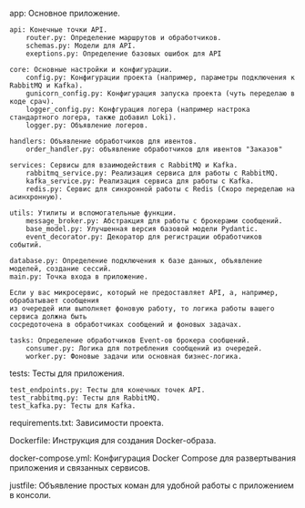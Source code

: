 app: Основное приложение.

    api: Конечные точки API.
        router.py: Определение маршрутов и обработчиков.
        schemas.py: Модели для API. 
        exeptions.py: Определение базовых ошибок для API 

    core: Основные настройки и конфигурации.
        config.py: Конфигурации проекта (например, параметры подключения к RabbitMQ и Kafka).
        gunicorn_config.py: Конфигурация запуска проекта (чуть переделаю в коде срач).
        logger_config.py: Конфгурация логера (например настрока стандартного логера, также добавил Loki).
        logger.py: Объявление логеров.
    
    handlers: Объявление обработчиков для ивентов.
        order_handler.py: объявление обработчиков для ивентов "Заказов" 
    
    services: Сервисы для взаимодействия с RabbitMQ и Kafka.
        rabbitmq_service.py: Реализация сервиса для работы с RabbitMQ.
        kafka_service.py: Реализация сервиса для работы с Kafka.
        redis.py: Сервис для синхронной работы с Redis (Скоро переделаю на асинхронную).

    utils: Утилиты и вспомогательные функции.
        message_broker.py: Абстракция для работы с брокерами сообщений.
        base_model.py: Улучшенная версия базовой модели Pydantic.
        event_decorator.py: Декоратор для регистрации обработчиков событий.
    
    database.py: Определение подключения к базе данных, объявление моделей, создание сессий.
    main.py: Точка входа в приложение.

    Если у вас микросервис, который не предоставляет API, а, например, обрабатывает сообщения 
    из очередей или выполняет фоновую работу, то логика работы вашего сервиса должна быть 
    сосредоточена в обработчиках сообщений и фоновых задачах.

    tasks: Определение обработчиков Event-ов брокера сообшений.
        consumer.py: Логика для потребления сообщений из очередей.  
        worker.py: Фоновые задачи или основная бизнес-логика.

tests: Тесты для приложения.

    test_endpoints.py: Тесты для конечных точек API.
    test_rabbitmq.py: Тесты для RabbitMQ.
    test_kafka.py: Тесты для Kafka.

requirements.txt: Зависимости проекта.

Dockerfile: Инструкция для создания Docker-образа.

docker-compose.yml: Конфигурация Docker Compose для развертывания приложения и связанных сервисов.

justfile: Объявление простых коман для удобной работы с приложением в консоли.